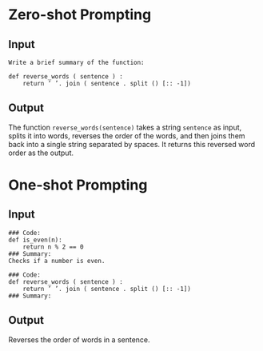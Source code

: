 # Zero-shot Prompting

## Input
    Write a brief summary of the function:

    def reverse_words ( sentence ) :
        return ’ ’. join ( sentence . split () [:: -1])

## Output
The function `reverse_words(sentence)` takes a string `sentence` as input, splits it into words, reverses the order of the words, and then joins them back into a single string separated by spaces. It returns this reversed word order as the output.


# One-shot Prompting

## Input
    ### Code:
    def is_even(n):
        return n % 2 == 0
    ### Summary:
    Checks if a number is even.

    ### Code:
    def reverse_words ( sentence ) :
        return ’ ’. join ( sentence . split () [:: -1])
    ### Summary:

## Output
Reverses the order of words in a sentence.
